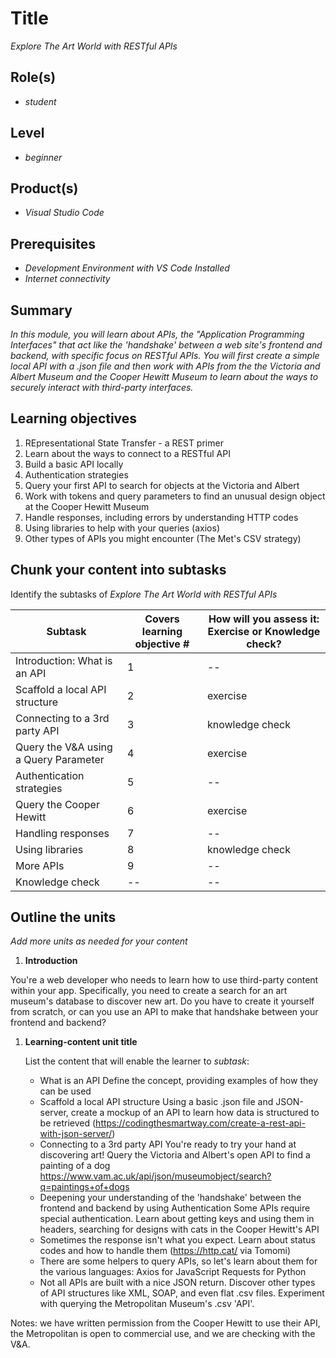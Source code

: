 # Title

*Explore The Art World with RESTful APIs*

## Role(s)

- *student*

## Level

- *beginner*

## Product(s)

- *Visual Studio Code*

## Prerequisites

- *Development Environment with VS Code Installed*
- *Internet connectivity*

## Summary

*In this module, you will learn about APIs, the "Application Programming Interfaces" that act like the 'handshake' between a web site's frontend and backend, with specific focus on RESTful APIs. You will first create a simple local API with a .json file and then work with APIs from the the Victoria and Albert Museum and the Cooper Hewitt Museum to learn about the ways to securely interact with third-party interfaces.*

## Learning objectives

1. REpresentational State Transfer - a REST primer
2. Learn about the ways to connect to a RESTful API
3. Build a basic API locally
4. Authentication strategies
5. Query your first API to search for objects at the Victoria and Albert
6. Work with tokens and query parameters to find an unusual design object at the Cooper Hewitt Museum
7. Handle responses, including errors by understanding HTTP codes
8. Using libraries to help with your queries (axios)
9. Other types of APIs you might encounter (The Met's CSV strategy)

## Chunk your content into subtasks

Identify the subtasks of *Explore The Art World with RESTful APIs*




| Subtask | Covers learning objective # | How will you assess it: **Exercise or Knowledge check**? |
| ---- | ---- | ---- |
| Introduction: What is an API | 1 | -- |
| Scaffold a local API structure | 2 | exercise |
| Connecting to a 3rd party API | 3 | knowledge check |
| Query the V&A using a Query Parameter | 4 | exercise |
| Authentication strategies | 5 | -- |
| Query the Cooper Hewitt | 6 | exercise |
| Handling responses | 7 | -- |
| Using libraries | 8 | knowledge check |
| More APIs | 9 | -- |
| Knowledge check | -- | -- |

## Outline the units

*Add more units as needed for your content*

1. **Introduction**

You're a web developer who needs to learn how to use third-party content within your app. Specifically, you need to create a search for an art museum's database to discover new art. Do you have to create it yourself from scratch, or can you use an API to make that handshake between your frontend and backend?

1. **Learning-content unit title**

    List the content that will enable the learner to *subtask*:

    - What is an API
        Define the concept, providing examples of how they can be used
    - Scaffold a local API structure
        Using a basic .json file and JSON-server, create a mockup of an API to learn how data is structured to be retrieved (https://codingthesmartway.com/create-a-rest-api-with-json-server/)
    - Connecting to a 3rd party API
        You're ready to try your hand at discovering art! Query the Victoria and Albert's open API to find a painting of a dog https://www.vam.ac.uk/api/json/museumobject/search?q=paintings+of+dogs
    - Deepening your understanding of the 'handshake' between the frontend and backend by using Authentication
        Some APIs require special authentication. Learn about getting keys and using them in headers, searching for designs with cats in the Cooper Hewitt's API
    - Sometimes the response isn't what you expect. Learn about status codes and how to handle them (https://http.cat/ via Tomomi)
    - There are some helpers to query APIs, so let's learn about them for the various languages:
       Axios for JavaScript
       Requests for Python
    - Not all APIs are built with a nice JSON return. Discover other types of API structures like XML, SOAP, and even flat .csv files. Experiment with querying the Metropolitan Museum's .csv 'API'.
    
   
 Notes: we have written permission from the Cooper Hewitt to use their API, the Metropolitan is open to commercial use, and we are checking with the V&A.
